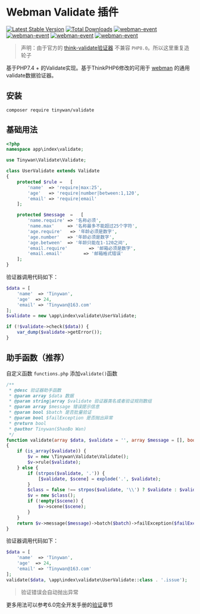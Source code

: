 # Webman Validate 插件

[![Latest Stable Version](http://poser.pugx.org/tinywan/validate/v)](https://packagist.org/packages/tinywan/validate)
[![Total Downloads](http://poser.pugx.org/tinywan/validate/downloads)](https://packagist.org/packages/tinywan/validate)
[![webman-event](https://img.shields.io/github/v/release/tinywan/validate?include_prereleases)]()
[![webman-event](https://img.shields.io/badge/build-passing-brightgreen.svg)]()
[![webman-event](https://img.shields.io/github/last-commit/tinywan/validate/main)]()
[![webman-event](https://img.shields.io/github/v/tag/tinywan/validate?color=ff69b4)]()

> 声明：由于官方的 [think-validate验证器](https://github.com/top-think/think-validate) 不兼容 `PHP8.0`。所以这里重复造轮子

基于PHP7.4 + 的Validate实现。基于ThinkPHP6修改的可用于 [webman](https://www.workerman.net/doc/webman/) 的通用validate数据验证器。

## 安装

```shell
composer require tinywan/validate
```

## 基础用法

~~~php
<?php
namespace app\index\validate;

use Tinywan\Validate\Validate;

class UserValidate extends Validate
{
    protected $rule =   [
        'name'  => 'require|max:25',
        'age'   => 'require|number|between:1,120',
        'email' => 'require|email'
    ];

    protected $message  =   [
        'name.require' => '名称必须',
        'name.max'     => '名称最多不能超过25个字符',
        'age.require'   => '年龄必须是数字',
        'age.number'   => '年龄必须是数字',
        'age.between'  => '年龄只能在1-120之间',
        'email.require'        => '邮箱必须是数字',
        'email.email'        => '邮箱格式错误'
    ];
}
~~~

验证器调用代码如下：
~~~php
$data = [
    'name'  => 'Tinywan',
    'age'  => 24,
    'email' => 'Tinywan@163.com'
];
$validate = new \app\index\validate\UserValidate;

if (!$validate->check($data)) {
    var_dump($validate->getError());
}
~~~

## 助手函数（推荐）

自定义函数 `functions.php` 添加`validate()`函数

```php
/**
 * @desc 验证器助手函数
 * @param array $data 数据
 * @param string|array $validate 验证器类名或者验证规则数组
 * @param array $message 错误提示信息
 * @param bool $batch 是否批量验证
 * @param bool $failException 是否抛出异常
 * @return bool
 * @author Tinywan(ShaoBo Wan)
 */
function validate(array $data, $validate = '', array $message = [], bool $batch = false, bool $failException = true)
{
    if (is_array($validate)) {
        $v = new \Tinywan\Validate\Validate();
        $v->rule($validate);
    } else {
        if (strpos($validate, '.')) {
            [$validate, $scene] = explode('.', $validate);
        }
        $class = false !== strpos($validate, '\\') ? $validate : $validate;
        $v = new $class();
        if (!empty($scene)) {
            $v->scene($scene);
        }
    }
    return $v->message($message)->batch($batch)->failException($failException)->check($data);
}
```
验证器调用代码如下：
```php
$data = [
    'name'  => 'Tinywan',
    'age'  => 24,
    'email' => 'Tinywan@163.com'
];
validate($data, \app\index\validate\UserValidate::class . '.issue');
```
> 验证错误会自动抛出异常

更多用法可以参考6.0完全开发手册的[验证](https://www.kancloud.cn/manual/thinkphp6_0/1037623)章节


